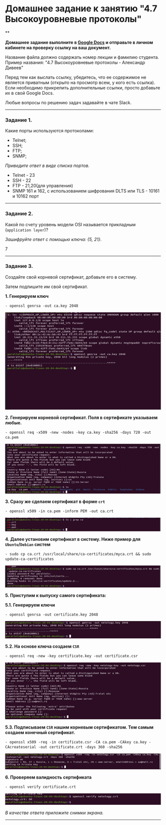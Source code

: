 # Домашнее задание к занятию "4.7 Высокоуровневые протоколы"

**

**Домашнее задание выполните в [Google Docs](https://docs.google.com/) и отправьте в личном кабинете на проверку ссылку на ваш документ.**

Название файла должно содержать номер лекции и фамилию студента. Пример названия: "4.7 Высокоуровневые протоколы - Александр Дивеев"

Перед тем как выслать ссылку, убедитесь, что ее содержимое не является приватным (открыто на просмотр всем, у кого есть ссылка). Если необходимо прикрепить дополнительные ссылки, просто добавьте их в свой Google Docs.

Любые вопросы по решению задач задавайте в чате Slack.

------

### Задание 1.

Какие порты используются протоколами:
- Telnet;
- SSH;
- FTP;
- SNMP;

*Приведите ответ в виде списка портов.*
- Telnet - 23
- SSH - 22
- FTP - 21,20(для управления)
- SNMP 161 и 162, с использованием шифрования DLTS или TLS - 10161 и 10162 порт
------

### Задание 2.

Какой по счету уровень модели OSI называется прикладным (`application layer`)?

*Зашифруйте ответ с помощью ключа: {5, 21}.*

7

------

### Задание 3.

Создайте свой корневой сертификат, добавьте его в систему. 

Затем подпишите им свой сертификат.

**1. Генерируем ключ**

```
- openssl genrsa -out ca.key 2048
```

![alt tag](https://github.com/avo1yanskiy/slin-homeworks/blob/main/image/4.7/1.png "1")

**2. Генерируем корневой сертификат. Поля в сертификате указываем любые.**

```
- openssl req -x509 -new -nodes -key ca.key -sha256 -days 720 -out ca.pem
```
![alt tag](https://github.com/avo1yanskiy/slin-homeworks/blob/main/image/4.7/2.png "2")

**3. Сразу же сделаем сертификат в форме `crt`**

```
- openssl x509 -in ca.pem -inform PEM -out ca.crt
```
![alt tag](https://github.com/avo1yanskiy/slin-homeworks/blob/main/image/4.7/3.png "3")

**4. Далее установим сертификат в систему. Ниже пример для `Ubuntu`/`Debian` систем**

```
- sudo cp ca.crt /usr/local/share/ca-certificates/myca.crt && sudo update-ca-certificates
```
![alt tag](https://github.com/avo1yanskiy/slin-homeworks/blob/main/image/4.7/4.png "4")

**5. Приступим к выпуску самого сертификата:**

**5.1. Генерируем ключи**

```
- openssl genrsa -out certificate.key 2048
```
![alt tag](https://github.com/avo1yanskiy/slin-homeworks/blob/main/image/4.7/5.png "5")

**5.2. На основе ключа создаем `CSR`**

```
- openssl req -new -key certificate.key -out certificate.csr
```
![alt tag](https://github.com/avo1yanskiy/slin-homeworks/blob/main/image/4.7/6.png "6")

**5.3. Подписываем `CSR` нашим корневым сертификатом. Тем самым создаем конечный сертификат.**

```
- openssl x509 -req -in certificate.csr -CA ca.pem -CAkey ca.key -CAcreateserial -out certificate.crt -days 360 -sha256
```
![alt tag](https://github.com/avo1yanskiy/slin-homeworks/blob/main/image/4.7/7.png "7")

**6. Проверяем валидность сертификата**

```
- openssl verify certificate.crt
```

![alt tag](https://github.com/avo1yanskiy/slin-homeworks/blob/main/image/4.7/8.png "8")

*В качестве ответа приложите снимки экрана.*

------